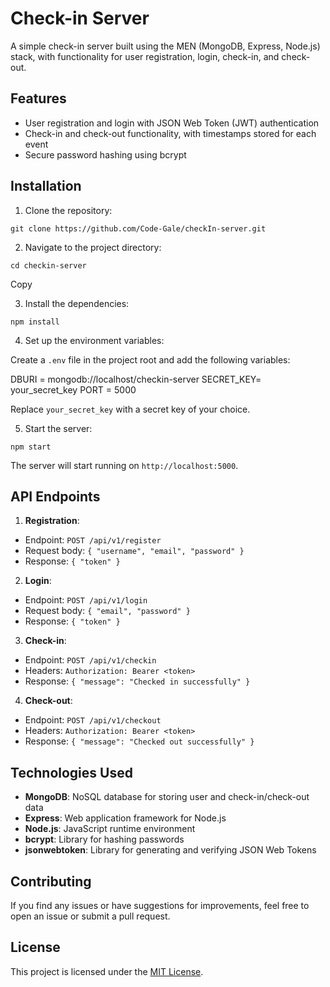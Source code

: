 # Check-in Server

A simple check-in server built using the MEN (MongoDB, Express, Node.js) stack, with functionality for user registration, login, check-in, and check-out.

## Features

- User registration and login with JSON Web Token (JWT) authentication
- Check-in and check-out functionality, with timestamps stored for each event
- Secure password hashing using bcrypt

## Installation

1. Clone the repository:
```
git clone https://github.com/Code-Gale/checkIn-server.git
```

2. Navigate to the project directory:
```
cd checkin-server
```

Copy

3. Install the dependencies:
```
npm install
```
4. Set up the environment variables:

Create a `.env` file in the project root and add the following variables:

DBURI = mongodb://localhost/checkin-server
SECRET_KEY= your_secret_key
PORT = 5000

Replace `your_secret_key` with a secret key of your choice.

5. Start the server:
```
npm start
```

The server will start running on `http://localhost:5000`.

## API Endpoints

1. **Registration**:
- Endpoint: `POST /api/v1/register`
- Request body: `{ "username", "email", "password" }`
- Response: `{ "token" }`

2. **Login**:
- Endpoint: `POST /api/v1/login`
- Request body: `{ "email", "password" }`
- Response: `{ "token" }`

3. **Check-in**:
- Endpoint: `POST /api/v1/checkin`
- Headers: `Authorization: Bearer <token>`
- Response: `{ "message": "Checked in successfully" }`

4. **Check-out**:
- Endpoint: `POST /api/v1/checkout`
- Headers: `Authorization: Bearer <token>`
- Response: `{ "message": "Checked out successfully" }`

## Technologies Used

- **MongoDB**: NoSQL database for storing user and check-in/check-out data
- **Express**: Web application framework for Node.js
- **Node.js**: JavaScript runtime environment
- **bcrypt**: Library for hashing passwords
- **jsonwebtoken**: Library for generating and verifying JSON Web Tokens

## Contributing

If you find any issues or have suggestions for improvements, feel free to open an issue or submit a pull request.

## License

This project is licensed under the [MIT License](LICENSE).